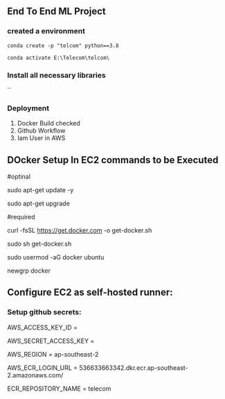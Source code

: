 ## End To End ML Project

### created a environment
```
conda create -p "telcom" python==3.8

conda activate E:\Telecom\telcom\
```
### Install all necessary libraries
``
### Deployment
1. Docker Build checked
2. Github Workflow
3. Iam User in AWS

## DOcker Setup In EC2 commands to be Executed
#optinal

sudo apt-get update -y

sudo apt-get upgrade

#required

curl -fsSL https://get.docker.com -o get-docker.sh

sudo sh get-docker.sh

sudo usermod -aG docker ubuntu

newgrp docker

## Configure EC2 as self-hosted runner:

### Setup github secrets:

AWS_ACCESS_KEY_ID = 

AWS_SECRET_ACCESS_KEY = 

AWS_REGION = ap-southeast-2

AWS_ECR_LOGIN_URL = 536633663342.dkr.ecr.ap-southeast-2.amazonaws.com/

ECR_REPOSITORY_NAME = telecom



